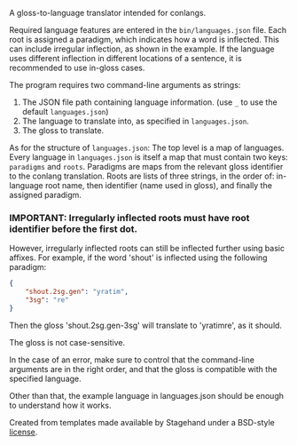 A gloss-to-language translator intended for conlangs.

Required language features are entered in the `bin/languages.json` file. Each root is assigned a paradigm, which indicates how a word is inflected. This can include irregular inflection, as shown in the example. If the language uses different inflection in different locations of a sentence, it is recommended to use in-gloss cases.

The program requires two command-line arguments as strings:
1. The JSON file path containing language information. (use `_` to use the default `languages.json`)
2. The language to translate into, as specified in `languages.json`.
3. The gloss to translate.

As for the structure of `languages.json`: The top level is a map of languages. Every language in `languages.json` is itself a map that must contain two keys: `paradigms` and `roots`. Paradigms are maps from the relevant gloss identifier to the conlang translation. Roots are lists of three strings, in the order of: in-language root name, then identifier (name used in gloss), and finally the assigned paradigm.

### IMPORTANT: Irregularly inflected roots must have root identifier before the first dot.

However, irregularly inflected roots can still be inflected further using basic affixes. For example, if the word 'shout' is inflected using the following paradigm:
```json
{  
    "shout.2sg.gen": "yratim",  
    "3sg": "re"  
}
```
Then the gloss 'shout.2sg.gen-3sg' will translate to 'yratimre', as it should.

The gloss is not case-sensitive.

In the case of an error, make sure to control that the command-line arguments are in the right order, and that the gloss is compatible with the specified language.

Other than that, the example language in languages.json should be enough to understand how it works.

Created from templates made available by Stagehand under a BSD-style
[license](https://github.com/dart-lang/stagehand/blob/master/LICENSE).
